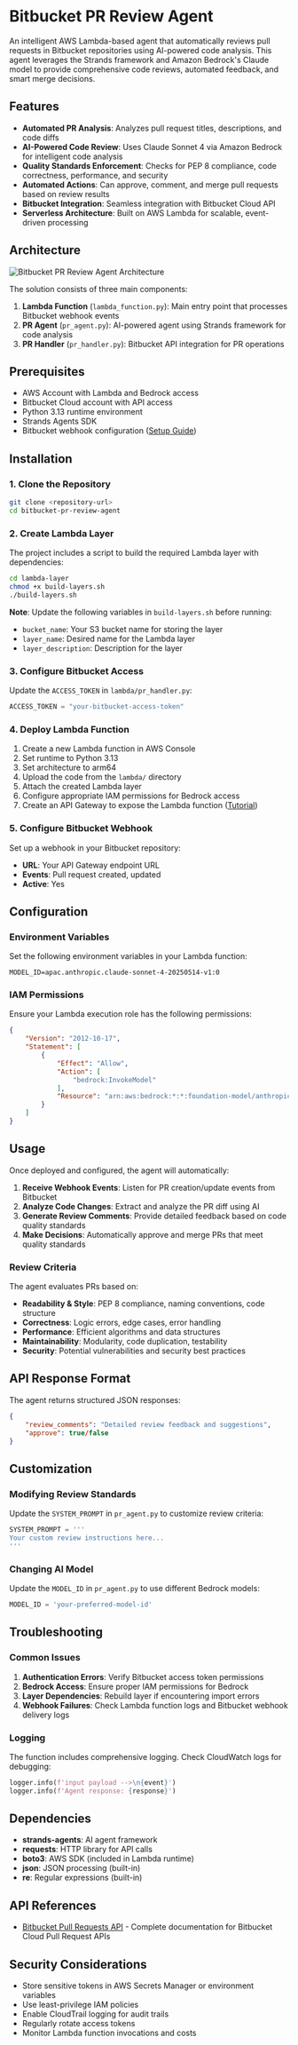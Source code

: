# Bitbucket PR Review Agent

An intelligent AWS Lambda-based agent that automatically reviews pull requests in Bitbucket repositories using AI-powered code analysis. This agent leverages the Strands framework and Amazon Bedrock's Claude model to provide comprehensive code reviews, automated feedback, and smart merge decisions.

## Features

- **Automated PR Analysis**: Analyzes pull request titles, descriptions, and code diffs
- **AI-Powered Code Review**: Uses Claude Sonnet 4 via Amazon Bedrock for intelligent code analysis
- **Quality Standards Enforcement**: Checks for PEP 8 compliance, code correctness, performance, and security
- **Automated Actions**: Can approve, comment, and merge pull requests based on review results
- **Bitbucket Integration**: Seamless integration with Bitbucket Cloud API
- **Serverless Architecture**: Built on AWS Lambda for scalable, event-driven processing

## Architecture

![Bitbucket PR Review Agent Architecture](bitbucket-pr-review-agent-architecture.png)

The solution consists of three main components:

1. **Lambda Function** (`lambda_function.py`): Main entry point that processes Bitbucket webhook events
2. **PR Agent** (`pr_agent.py`): AI-powered agent using Strands framework for code analysis
3. **PR Handler** (`pr_handler.py`): Bitbucket API integration for PR operations

## Prerequisites

- AWS Account with Lambda and Bedrock access
- Bitbucket Cloud account with API access
- Python 3.13 runtime environment
- Strands Agents SDK
- Bitbucket webhook configuration ([Setup Guide](https://support.atlassian.com/bitbucket-cloud/docs/manage-webhooks/))

## Installation

### 1. Clone the Repository

```bash
git clone <repository-url>
cd bitbucket-pr-review-agent
```

### 2. Create Lambda Layer

The project includes a script to build the required Lambda layer with dependencies:

```bash
cd lambda-layer
chmod +x build-layers.sh
./build-layers.sh
```

**Note**: Update the following variables in `build-layers.sh` before running:
- `bucket_name`: Your S3 bucket name for storing the layer
- `layer_name`: Desired name for the Lambda layer
- `layer_description`: Description for the layer

### 3. Configure Bitbucket Access

Update the `ACCESS_TOKEN` in `lambda/pr_handler.py`:

```python
ACCESS_TOKEN = "your-bitbucket-access-token"
```

### 4. Deploy Lambda Function

1. Create a new Lambda function in AWS Console
2. Set runtime to Python 3.13
3. Set architecture to arm64
4. Upload the code from the `lambda/` directory
5. Attach the created Lambda layer
6. Configure appropriate IAM permissions for Bedrock access
7. Create an API Gateway to expose the Lambda function ([Tutorial](https://docs.aws.amazon.com/lambda/latest/dg/services-apigateway-tutorial.html))

### 5. Configure Bitbucket Webhook

Set up a webhook in your Bitbucket repository:
- **URL**: Your API Gateway endpoint URL
- **Events**: Pull request created, updated
- **Active**: Yes

## Configuration

### Environment Variables

Set the following environment variables in your Lambda function:

```
MODEL_ID=apac.anthropic.claude-sonnet-4-20250514-v1:0
```

### IAM Permissions

Ensure your Lambda execution role has the following permissions:

```json
{
    "Version": "2012-10-17",
    "Statement": [
        {
            "Effect": "Allow",
            "Action": [
                "bedrock:InvokeModel"
            ],
            "Resource": "arn:aws:bedrock:*:*:foundation-model/anthropic.claude*"
        }
    ]
}
```

## Usage

Once deployed and configured, the agent will automatically:

1. **Receive Webhook Events**: Listen for PR creation/update events from Bitbucket
2. **Analyze Code Changes**: Extract and analyze the PR diff using AI
3. **Generate Review Comments**: Provide detailed feedback based on code quality standards
4. **Make Decisions**: Automatically approve and merge PRs that meet quality standards

### Review Criteria

The agent evaluates PRs based on:

- **Readability & Style**: PEP 8 compliance, naming conventions, code structure
- **Correctness**: Logic errors, edge cases, error handling
- **Performance**: Efficient algorithms and data structures
- **Maintainability**: Modularity, code duplication, testability
- **Security**: Potential vulnerabilities and security best practices

## API Response Format

The agent returns structured JSON responses:

```json
{
    "review_comments": "Detailed review feedback and suggestions",
    "approve": true/false
}
```

## Customization

### Modifying Review Standards

Update the `SYSTEM_PROMPT` in `pr_agent.py` to customize review criteria:

```python
SYSTEM_PROMPT = '''
Your custom review instructions here...
'''
```

### Changing AI Model

Update the `MODEL_ID` in `pr_agent.py` to use different Bedrock models:

```python
MODEL_ID = 'your-preferred-model-id'
```

## Troubleshooting

### Common Issues

1. **Authentication Errors**: Verify Bitbucket access token permissions
2. **Bedrock Access**: Ensure proper IAM permissions for Bedrock
3. **Layer Dependencies**: Rebuild layer if encountering import errors
4. **Webhook Failures**: Check Lambda function logs and Bitbucket webhook delivery logs

### Logging

The function includes comprehensive logging. Check CloudWatch logs for debugging:

```python
logger.info(f'input payload -->\n{event}')
logger.info(f'Agent response: {response}')
```


## Dependencies

- **strands-agents**: AI agent framework
- **requests**: HTTP library for API calls
- **boto3**: AWS SDK (included in Lambda runtime)
- **json**: JSON processing (built-in)
- **re**: Regular expressions (built-in)

## API References

- [Bitbucket Pull Requests API](https://developer.atlassian.com/cloud/bitbucket/rest/api-group-pullrequests/#api-group-pullrequests) - Complete documentation for Bitbucket Cloud Pull Request APIs

## Security Considerations

- Store sensitive tokens in AWS Secrets Manager or environment variables
- Use least-privilege IAM policies
- Enable CloudTrail logging for audit trails
- Regularly rotate access tokens
- Monitor Lambda function invocations and costs